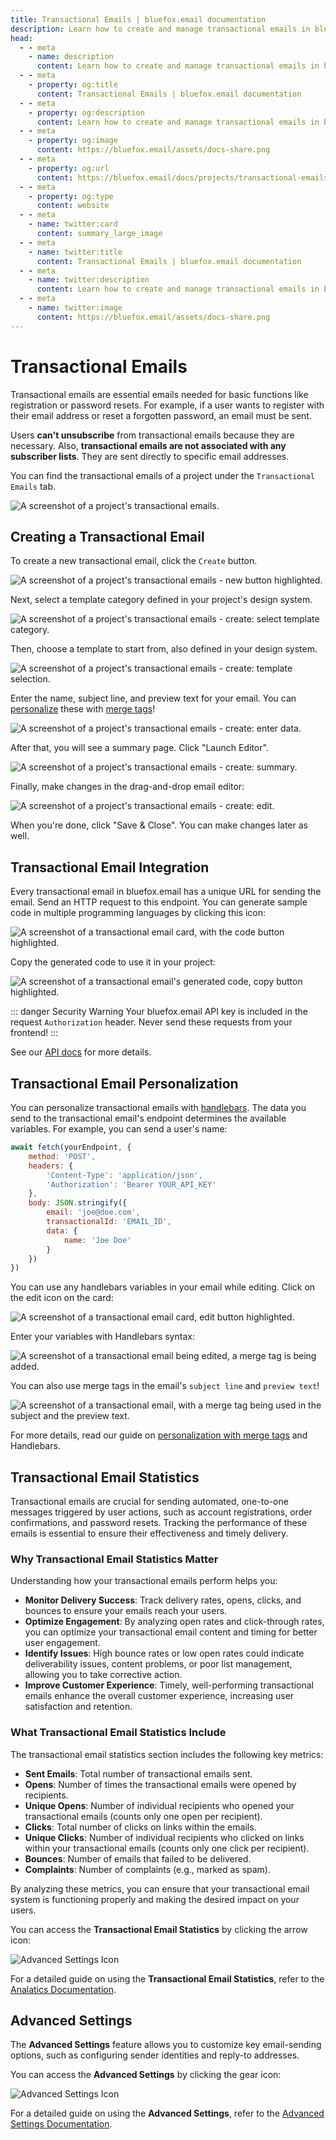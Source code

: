 ```yaml
---
title: Transactional Emails | bluefox.email documentation
description: Learn how to create and manage transactional emails in bluefox.email. Explore integration, personalization, and advanced settings for essential communications like password resets and registration emails.
head:
  - - meta
    - name: description
      content: Learn how to create and manage transactional emails in bluefox.email. Explore integration, personalization, and advanced settings for essential communications like password resets and registration emails.
  - - meta
    - property: og:title
      content: Transactional Emails | bluefox.email documentation
  - - meta
    - property: og:description
      content: Learn how to create and manage transactional emails in bluefox.email. Explore integration, personalization, and advanced settings for essential communications like password resets and registration emails.
  - - meta
    - property: og:image
      content: https://bluefox.email/assets/docs-share.png
  - - meta
    - property: og:url
      content: https://bluefox.email/docs/projects/transactional-emails
  - - meta
    - property: og:type
      content: website
  - - meta
    - name: twitter:card
      content: summary_large_image
  - - meta
    - name: twitter:title
      content: Transactional Emails | bluefox.email documentation
  - - meta
    - name: twitter:description
      content: Learn how to create and manage transactional emails in bluefox.email. Explore integration, personalization, and advanced settings for essential communications like password resets and registration emails.
  - - meta
    - name: twitter:image
      content: https://bluefox.email/assets/docs-share.png
---
```


# Transactional Emails

Transactional emails are essential emails needed for basic functions like registration or password resets. For example, if a user wants to register with their email address or reset a forgotten password, an email must be sent.

Users **can't unsubscribe** from transactional emails because they are necessary. Also, **transactional emails are not associated with any subscriber lists**. They are sent directly to specific email addresses.

You can find the transactional emails of a project under the `Transactional Emails` tab.

![A screenshot of a project's transactional emails.](./project-transactionals.webp)

## Creating a Transactional Email

To create a new transactional email, click the `Create` button.

![A screenshot of a project's transactional emails - new button highlighted.](./project-transactionals-create-button.webp)

Next, select a template category defined in your project's design system.

![A screenshot of a project's transactional emails - create: select template category.](./project-transactionals-create-select-category.webp)

Then, choose a template to start from, also defined in your design system.

![A screenshot of a project's transactional emails - create: template selection.](./project-transactionals-create-select-template.webp)

Enter the name, subject line, and preview text for your email. You can [personalize](#transactional-email-personalization) these with [merge tags](#transactional-email-personalization)!

![A screenshot of a project's transactional emails - create: enter data.](./project-transactionals-create-subject.webp)

After that, you will see a summary page. Click "Launch Editor".

![A screenshot of a project's transactional emails - create: summary.](./project-transactionals-create-summary.webp)

Finally, make changes in the drag-and-drop email editor:

![A screenshot of a project's transactional emails - create: edit.](./project-transactionals-create-editor.webp)

When you're done, click "Save & Close". You can make changes later as well.

## Transactional Email Integration

Every transactional email in bluefox.email has a unique URL for sending the email. Send an HTTP request to this endpoint. You can generate sample code in multiple programming languages by clicking this icon:

![A screenshot of a transactional email card, with the code button highlighted.](./project-transactionals-code-button.webp)

Copy the generated code to use it in your project:

![A screenshot of a transactional email's generated code, copy button highlighted.](./project-transactionals-code-dialog.webp)

::: danger Security Warning
Your bluefox.email API key is included in the request `Authorization` header. Never send these requests from your frontend!
:::

See our [API docs](/docs/api/) for more details.

## Transactional Email Personalization

You can personalize transactional emails with [handlebars](https://handlebarsjs.com/). The data you send to the transactional email's endpoint determines the available variables. For example, you can send a user's name:

```javascript
await fetch(yourEndpoint, {
    method: 'POST',
    headers: {
        'Content-Type': 'application/json',
        'Authorization': 'Bearer YOUR_API_KEY'
    },
    body: JSON.stringify({
        email: 'joe@doe.com',
        transactionalId: 'EMAIL_ID',
        data: {
            name: 'Joe Doe'
        }
    })
})
```

You can use any handlebars variables in your email while editing. Click on the edit icon on the card:

![A screenshot of a transactional email card, edit button highlighted.](./project-transactionals-edit-button.webp)

Enter your variables with Handlebars syntax:

![A screenshot of a transactional email being edited, a merge tag is being added.](./project-transactionals-edit-merge-tag.webp)

You can also use merge tags in the email's `subject line` and `preview text`!

![A screenshot of a transactional email, with a merge tag being used in the subject and the preview text.](./project-transactionals-edit-subject-merge-tag.webp)

For more details, read our guide on [personalization with merge tags](/docs/personalization) and Handlebars.


## Transactional Email Statistics

Transactional emails are crucial for sending automated, one-to-one messages triggered by user actions, such as account registrations, order confirmations, and password resets. Tracking the performance of these emails is essential to ensure their effectiveness and timely delivery.

### Why Transactional Email Statistics Matter

Understanding how your transactional emails perform helps you:

- **Monitor Delivery Success**: Track delivery rates, opens, clicks, and bounces to ensure your emails reach your users.
- **Optimize Engagement**: By analyzing open rates and click-through rates, you can optimize your transactional email content and timing for better user engagement.
- **Identify Issues**: High bounce rates or low open rates could indicate deliverability issues, content problems, or poor list management, allowing you to take corrective action.
- **Improve Customer Experience**: Timely, well-performing transactional emails enhance the overall customer experience, increasing user satisfaction and retention.

### What Transactional Email Statistics Include

The transactional email statistics section includes the following key metrics:

- **Sent Emails**: Total number of transactional emails sent.
- **Opens**: Number of times the transactional emails were opened by recipients.
- **Unique Opens**: Number of individual recipients who opened your transactional emails (counts only one open per recipient).
- **Clicks**: Total number of clicks on links within the emails.
- **Unique Clicks**: Number of individual recipients who clicked on links within your transactional emails (counts only one click per recipient).
- **Bounces**: Number of emails that failed to be delivered.
- **Complaints**: Number of complaints (e.g., marked as spam).

By analyzing these metrics, you can ensure that your transactional email system is functioning properly and making the desired impact on your users.

You can access the **Transactional Email Statistics** by clicking the arrow icon:


![Advanced Settings Icon](./project-transactionals-stats-btn.webp)

For a detailed guide on using the **Transactional Email Statistics**, refer to the [Analatics Documentation](/docs/analytics).


## Advanced Settings

The **Advanced Settings** feature allows you to customize key email-sending options, such as configuring sender identities and reply-to addresses. 

You can access the **Advanced Settings** by clicking the gear icon:

![Advanced Settings Icon](./project-transactionals-advanced-settings-btn.webp)

For a detailed guide on using the **Advanced Settings**, refer to the [Advanced Settings Documentation](/docs/projects/settings.html#advanced-settings).

